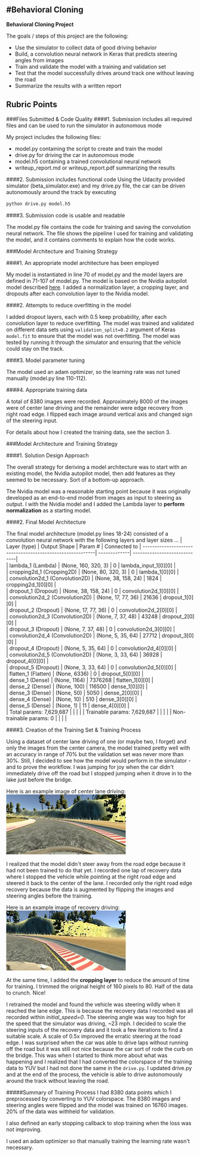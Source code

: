 #**Behavioral Cloning** 
---

**Behavioral Cloning Project**

The goals / steps of this project are the following:
* Use the simulator to collect data of good driving behavior
* Build, a convolution neural network in Keras that predicts steering angles from images
* Train and validate the model with a training and validation set
* Test that the model successfully drives around track one without leaving the road
* Summarize the results with a written report

## Rubric Points
###Files Submitted & Code Quality
####1. Submission includes all required files and can be used to run the simulator in autonomous mode

My project includes the following files:

- model.py containing the script to create and train the model
- drive.py for driving the car in autonomous mode
- model.h5 containing a trained convolutional neural network 
- writeup_report.md or writeup_report.pdf summarizing the results

####2. Submission includes functional code
Using the Udacity provided simulator (beta_simulator.exe) and my drive.py file, the car can be driven autonomously around the track by executing 
```sh
python drive.py model.h5
```

####3. Submission code is usable and readable

The model.py file contains the code for training and saving the convolution neural network. The file shows the pipeline I used for training and validating the model, and it contains comments to explain how the code works.

###Model Architecture and Training Strategy

####1. An appropriate model architecture has been employed

My model is instantiated in line 70 of model.py and the model layers are defined in 71-107 of model.py.  The model is based on the Nvidia autopilot model described [here](https://arxiv.org/pdf/1604.07316.pdf).  I added a normalization layer, a cropping layer, and dropouts after each convolution layer to the Nvidia model.

####2. Attempts to reduce overfitting in the model

I added dropout layers, each with 0.5 keep probability, after each convolution layer to reduce overfitting.  The model was trained and validated on different data sets using `validation_split=0.2` argument of Keras `model.fit` to ensure that the model was not overfitting.  The model was tested by running it through the simulator and ensuring that the vehicle could stay on the track.

####3. Model parameter tuning

The model used an adam optimizer, so the learning rate was not tuned manually (model.py line 110-112).

####4. Appropriate training data

A total of 8380 images were recorded.  Approximately 8000 of the images were of center lane driving and the remainder were edge recovery from right road edge.  I flipped each image around vertical axis and changed sign of the steering input. 

For details about how I created the training data, see the section 3. 

###Model Architecture and Training Strategy

####1. Solution Design Approach

The overall strategy for deriving a model architecture was to start with an existing model, the Nvidia autopilot model, then add features as they seemed to be necessary.  Sort of a bottom-up approach.

The Nvidia model was a reasonable starting point because it was originally developed as an end-to-end model from images as input to steering as output.  I with the Nvidia model and I added the Lambda layer to **perform normalization** as a starting model.

####2. Final Model Architecture

The final model architecture (model.py lines 18-24) consisted of a convolution neural network with the following layers and layer sizes ...
|  Layer (type)                    | Output Shape         |  Param #     | Connected to                 |
----------------------------------------------------------| -------------| -----------------------------|                     
| lambda_1 (Lambda)                | (None, 160, 320, 3)  |  0           | lambda_input_1[0][0]         |      
| cropping2d_1 (Cropping2D)        | (None, 80, 320, 3)   |  0           | lambda_1[0][0]               |       
| convolution2d_1 (Convolution2D)  | (None, 38, 158, 24)  |  1824        | cropping2d_1[0][0]           |     
| dropout_1 (Dropout)              | (None, 38, 158, 24)  |  0           | convolution2d_1[0][0]        |     
| convolution2d_2 (Convolution2D)  | (None, 17, 77, 36)   |  21636       | dropout_1[0][0]              |     
| dropout_2 (Dropout)              | (None, 17, 77, 36)   |  0           | convolution2d_2[0][0]        |     
| convolution2d_3 (Convolution2D)  | (None, 7, 37, 48)    |  43248       | dropout_2[0][0]              |     
| dropout_3 (Dropout)              | (None, 7, 37, 48)    |  0           | convolution2d_3[0][0]        |     
| convolution2d_4 (Convolution2D)  | (None, 5, 35, 64)    |  27712       | dropout_3[0][0]              |     
| dropout_4 (Dropout)              | (None, 5, 35, 64)    |  0           | convolution2d_4[0][0]        |     
| convolution2d_5 (Convolution2D)  | (None, 3, 33, 64)    |  36928       | dropout_4[0][0]              |     
| dropout_5 (Dropout)              | (None, 3, 33, 64)    |  0           | convolution2d_5[0][0]        |     
| flatten_1 (Flatten)              | (None, 6336)         |  0           | dropout_5[0][0]              |     
| dense_1 (Dense)                  | (None, 1164)         |  7376268     | flatten_1[0][0]              |     
| dense_2 (Dense)                  | (None, 100)          |  116500      | dense_1[0][0]                |     
| dense_3 (Dense)                  | (None, 50)           |  5050        | dense_2[0][0]                |     
| dense_4 (Dense)                  | (None, 10)           |  510         | dense_3[0][0]                |     
| dense_5 (Dense)                  | (None, 1)            |  11          | dense_4[0][0]                |     
| Total params: 7,629,687 | | | | 
| Trainable params: 7,629,687 | | | | 
| Non-trainable params: 0 | | | | 

####3. Creation of the Training Set & Training Process

Using a dataset of center lane driving of one (or maybe two, I forget) and only the images from the center camera, the model trained pretty well with an accuracy in range of 70% but the validation set was never more than 30%.  Still, I decided to see how the model would perform in the simulator - and to prove the workflow.  I was jumping for joy when the car didn't immediately drive off the road but I stopped jumping when it drove in to the lake just before the bridge.

Here is an example image of center lane driving:
![](.\my_test_data\IMG\center_2017_02_11_11_03_04_094.jpg)

I realized that the model didn't steer away from the road edge because it had not been trained to do that yet.  I recorded one lap of recovery data where I stopped the vehicle while pointing at the right road edge and steered it back to the center of the lane.  I recorded only the right road edge recovery because the data is augmented by flipping the images and steering angles before the training.

Here is an example image of recovery driving:
![](.\my_test_data\IMG\right_2017_02_12_08_21_20_953.jpg)

At the same time, I added the **cropping layer** to reduce the amount of time for training.  I trimmed the original height of 160 pixels to 80.  Half of the data to crunch.  Nice!

I retrained the model and found the vehicle was steering wildly when it reached the lane edge.  This is because the recovery data I recorded was all recorded within *initial_speed=0*.  The steering angle was way too high for the speed that the simulator was driving, ~23 mph.  I decided to scale the steering inputs of the recovery data and it took a few iterations to find a suitable scale.  A scale of 0.5x improved the erratic steering at the road edge.  I was surprised when the car was able to drive laps without running off the road but it was still not nice because the car sort of rode the curb on the bridge.  This was when I started to think more about what was happening and I realized that I had converted the colorspace of the training data to YUV but I had not done the same in the `drive.py`.  I updated drive.py and at the end of the process, the vehicle is able to drive autonomously around the track without leaving the road.

#####Summary of Training Process
I had 8380 data points which I preprocessed by converting to YUV colorspace.  The 8380 images and steering angles were flipped and the model was trained on 16760 images.  20% of the data was withheld for validation.

I also defined an early stopping callback to stop training when the loss was not improving. 

I used an adam optimizer so that manually training the learning rate wasn't necessary.
